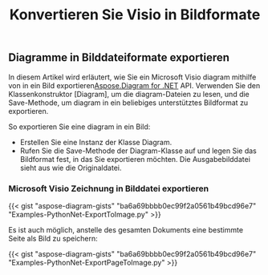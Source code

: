 ﻿---
title:  Konvertieren Sie Visio in Bildformate
linktitle: Konvertieren Sie Visio in Bilder
type: docs
weight: 20
url: /de/python-net/convert-visio-to-image/
description: Dieses Thema zeigt Ihnen, wie Sie mit Aspose.Diagram Visio in verschiedene Bildformate konvertieren können. Konvertieren Sie Visio, VSD, VSS, VDW, VST, VSDX, VSSX, VSTX, VSDM, VSTM, VSSM in PNG-, JPEG-, BMP-Bilder mit ein paar Zeilen Code.
---
## **Diagramme in Bilddateiformate exportieren**
 In diesem Artikel wird erläutert, wie Sie ein Microsoft Visio diagram mithilfe von in ein Bild exportieren[Aspose.Diagram for .NET](https://products.aspose.com/diagram/python-net/) API. Verwenden Sie den Klassenkonstruktor [Diagram], um die diagram-Dateien zu lesen, und die Save-Methode, um diagram in ein beliebiges unterstütztes Bildformat zu exportieren.

So exportieren Sie eine diagram in ein Bild:

- Erstellen Sie eine Instanz der Klasse Diagram.
- Rufen Sie die Save-Methode der Diagram-Klasse auf und legen Sie das Bildformat fest, in das Sie exportieren möchten. Die Ausgabebilddatei sieht aus wie die Originaldatei.
### **Microsoft Visio Zeichnung in Bilddatei exportieren**
{{< gist "aspose-diagram-gists" "ba6a69bbbb0ec99f2a0561b49bcd96e7" "Examples-PythonNet-ExportToImage.py" >}}

Es ist auch möglich, anstelle des gesamten Dokuments eine bestimmte Seite als Bild zu speichern:

{{< gist "aspose-diagram-gists" "ba6a69bbbb0ec99f2a0561b49bcd96e7" "Examples-PythonNet-ExportPageToImage.py" >}}